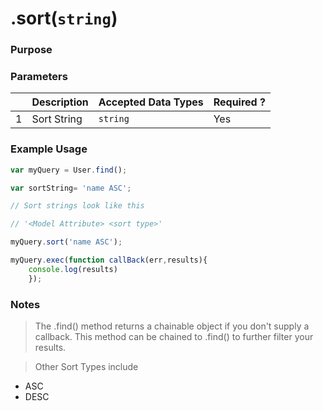 # .sort(`string`)
### Purpose

### Parameters
|   |     Description     | Accepted Data Types | Required ? |
|---|---------------------|---------------------|------------|
| 1 |  Sort String        |      `string`       | Yes        |

### Example Usage

```javascript
var myQuery = User.find();

var sortString= 'name ASC';

// Sort strings look like this

// '<Model Attribute> <sort type>'

myQuery.sort('name ASC');

myQuery.exec(function callBack(err,results){
    console.log(results)
    });

```
### Notes
> The .find() method returns a chainable object if you don't supply a callback.  This method can be chained to .find() to further filter your results.

> Other Sort Types include
  - ASC
  - DESC


<docmeta name="displayName" value=".sort()">
<docmeta name="pageType" value="method">
